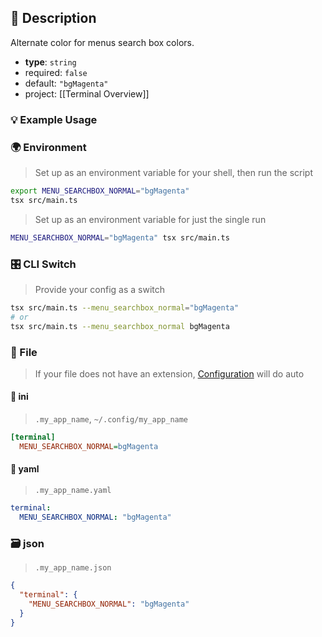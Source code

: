 ## 📜 Description

Alternate color for menus search box colors.

- **type**: `string`
- required: `false`
- default: `"bgMagenta"`
- project: [[Terminal Overview]]

### 💡 Example Usage

### 🌍 Environment

> Set up as an environment variable for your shell, then run the script
```bash
export MENU_SEARCHBOX_NORMAL="bgMagenta"
tsx src/main.ts
```
> Set up as an environment variable for just the single run

```bash
MENU_SEARCHBOX_NORMAL="bgMagenta" tsx src/main.ts
```
### 🎛️ CLI Switch

> Provide your config as a switch
```bash
tsx src/main.ts --menu_searchbox_normal="bgMagenta"
# or
tsx src/main.ts --menu_searchbox_normal bgMagenta
```
### 📁 File
>  If your file does not have an extension, [Configuration](/core/configuration) will do auto
#### 📘 ini

> `.my_app_name`, `~/.config/my_app_name`

```ini
[terminal]
  MENU_SEARCHBOX_NORMAL=bgMagenta
```
#### 📄 yaml

> `.my_app_name.yaml`

```yaml
terminal:
  MENU_SEARCHBOX_NORMAL: "bgMagenta"
```
### 🗃️ json

> `.my_app_name.json`

```json
{
  "terminal": {
    "MENU_SEARCHBOX_NORMAL": "bgMagenta"
  }
}
```
